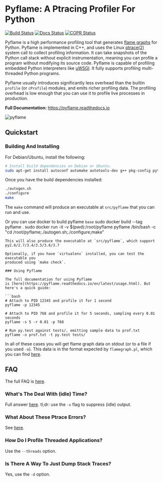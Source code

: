 # Pyflame: A Ptracing Profiler For Python

[![Build Status](https://api.travis-ci.org/uber/pyflame.svg?branch=master)](https://travis-ci.org/uber/pyflame) [![Docs Status](https://readthedocs.org/projects/pyflame/badge/?version=latest)](http://pyflame.readthedocs.io/en/latest/?badge=latest) [![COPR Status](https://copr.fedorainfracloud.org/coprs/eklitzke/pyflame/package/pyflame/status_image/last_build.png)](https://copr.fedorainfracloud.org/coprs/eklitzke/pyflame/)

Pyflame is a high performance profiling tool that
generates [flame graphs](http://www.brendangregg.com/flamegraphs.html) for
Python. Pyflame is implemented in C++, and uses the
Linux [ptrace(2)](http://man7.org/linux/man-pages/man2/ptrace.2.html) system
call to collect profiling information. It can take snapshots of the Python call
stack without explicit instrumentation, meaning you can profile a program
without modifying its source code. Pyflame is capable of profiling embedded
Python interpreters like [uWSGI](https://uwsgi-docs.readthedocs.io/en/latest/).
It fully supports profiling multi-threaded Python programs.

Pyflame usually introduces significantly less overhead than the builtin
`profile` (or `cProfile`) modules, and emits richer profiling data. The
profiling overhead is low enough that you can use it to profile live processes
in production.

**Full Documentation:** https://pyflame.readthedocs.io

![pyflame](https://cloud.githubusercontent.com/assets/2734/17949703/8ef7d08c-6a0b-11e6-8bbd-41f82086d862.png)

## Quickstart

### Building And Installing

For Debian/Ubuntu, install the following:

```bash
# Install build dependencies on Debian or Ubuntu.
sudo apt-get install autoconf automake autotools-dev g++ pkg-config python-dev python3-dev libtool make
```

Once you have the build dependencies installed:

```bash
./autogen.sh
./configure
make
```

The `make` command will produce an executable at `src/pyflame` that you can run
and use.

Or you can use docker to build pyflame
```base```
sudo docker build --tag pyflame .
sudo docker run -it -v $(pwd):/root/pyflame pyflame /bin/bash -c "cd /root/pyflame;./autogen.sh;./configure;make"
```
This will also produce the executable at `src/pyflame`, which support py2.6/2.7/3.4/3.5/3.6/3.7

Optionally, if you have `virtualenv` installed, you can test the executable you
produced using `make check`.

### Using Pyflame

The full documentation for using Pyflame
is [here](https://pyflame.readthedocs.io/en/latest/usage.html). But
here's a quick guide:

```bash
# Attach to PID 12345 and profile it for 1 second
pyflame -p 12345

# Attach to PID 768 and profile it for 5 seconds, sampling every 0.01 seconds
pyflame -s 5 -r 0.01 -p 768

# Run py.test against tests/, emitting sample data to prof.txt
pyflame -o prof.txt -t py.test tests/
```

In all of these cases you will get flame graph data on stdout (or to a file if
you used `-o`). This data is in the format expected by `flamegraph.pl`, which
you can find [here](https://github.com/brendangregg/FlameGraph).

## FAQ

The full FAQ is [here](https://pyflame.readthedocs.io/en/latest/faq.html).

### What's The Deal With (idle) Time?

Full
answer
[here](https://pyflame.readthedocs.io/en/latest/faq.html#what-is-idle-time).
tl;dr: use the `-x` flag to suppress (idle) output.

### What About These Ptrace Errors?

See [here](https://pyflame.readthedocs.io/en/latest/faq.html#what-are-these-ptrace-permissions-errors).

### How Do I Profile Threaded Applications?

Use the `--threads` option.

### Is There A Way To Just Dump Stack Traces?

Yes, use the `-d` option.
